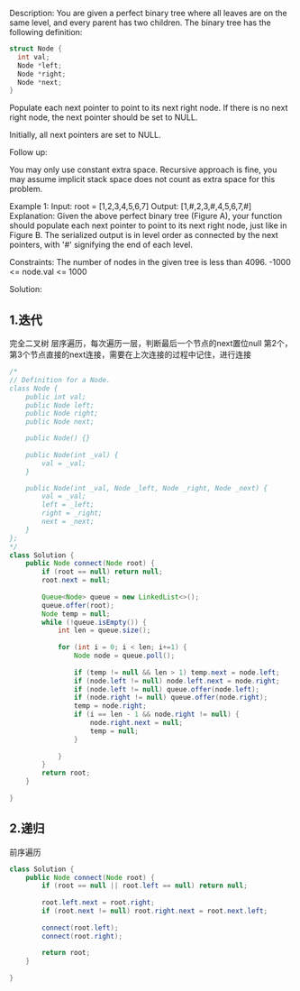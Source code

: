 Description:
You are given a perfect binary tree where all leaves are on the same level, and every parent has two children. The binary tree has the following definition:
```cpp
struct Node {
  int val;
  Node *left;
  Node *right;
  Node *next;
}
```
Populate each next pointer to point to its next right node. If there is no next right node, the next pointer should be set to NULL.

Initially, all next pointers are set to NULL.

Follow up:

You may only use constant extra space.
Recursive approach is fine, you may assume implicit stack space does not count as extra space for this problem. 

Example 1:
Input: root = [1,2,3,4,5,6,7]
Output: [1,#,2,3,#,4,5,6,7,#]
Explanation: Given the above perfect binary tree (Figure A), your function should populate each next pointer to point to its next right node, just like in Figure B. The serialized output is in level order as connected by the next pointers, with '#' signifying the end of each level.
 
Constraints:
The number of nodes in the given tree is less than 4096.
-1000 <= node.val <= 1000

Solution:

## 1.迭代
完全二叉树
层序遍历，每次遍历一层，判断最后一个节点的next置位null
第2个，第3个节点直接的next连接，需要在上次连接的过程中记住，进行连接
```java
/*
// Definition for a Node.
class Node {
    public int val;
    public Node left;
    public Node right;
    public Node next;

    public Node() {}
    
    public Node(int _val) {
        val = _val;
    }

    public Node(int _val, Node _left, Node _right, Node _next) {
        val = _val;
        left = _left;
        right = _right;
        next = _next;
    }
};
*/
class Solution {
    public Node connect(Node root) {
        if (root == null) return null;
        root.next = null;
        
        Queue<Node> queue = new LinkedList<>();
        queue.offer(root);
        Node temp = null;
        while (!queue.isEmpty()) {
            int len = queue.size();
            
            for (int i = 0; i < len; i+=1) {
                Node node = queue.poll();
                
                if (temp != null && len > 1) temp.next = node.left;
                if (node.left != null) node.left.next = node.right;
                if (node.left != null) queue.offer(node.left);
                if (node.right != null) queue.offer(node.right);
                temp = node.right;
                if (i == len - 1 && node.right != null) {
                    node.right.next = null;
                    temp = null;
                }
                
            }
        }
        return root;
    }
     
}
```

## 2.递归
前序遍历

```java
class Solution {
    public Node connect(Node root) {
        if (root == null || root.left == null) return null;
        
        root.left.next = root.right;
        if (root.next != null) root.right.next = root.next.left;
        
        connect(root.left);
        connect(root.right);
        
        return root;
    }
     
}
```